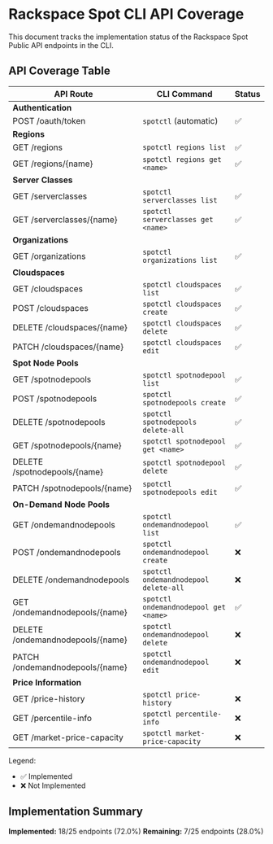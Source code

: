 # Rackspace Spot CLI API Coverage

This document tracks the implementation status of the Rackspace Spot Public API endpoints in the CLI.

## API Coverage Table

| API Route                        | CLI Command                           | Status |
| -------------------------------- | ------------------------------------- | ------ |
| **Authentication**               |
| POST /oauth/token                | `spotctl` (automatic)                 | ✅     |
| **Regions**                      |
| GET /regions                     | `spotctl regions list`                | ✅     |
| GET /regions/{name}              | `spotctl regions get <name>`          | ✅     |
| **Server Classes**               |
| GET /serverclasses               | `spotctl serverclasses list`          | ✅     |
| GET /serverclasses/{name}        | `spotctl serverclasses get <name>`    | ✅     |
| **Organizations**                |
| GET /organizations               | `spotctl organizations list`          | ✅     |
| **Cloudspaces**                  |
| GET /cloudspaces                 | `spotctl cloudspaces list`            | ✅     |
| POST /cloudspaces                | `spotctl cloudspaces create`          | ✅     |
| DELETE /cloudspaces/{name}       | `spotctl cloudspaces delete`          | ✅     |
| PATCH /cloudspaces/{name}        | `spotctl cloudspaces edit`            | ✅     |
| **Spot Node Pools**              |
| GET /spotnodepools               | `spotctl spotnodepool list`           | ✅     |
| POST /spotnodepools              | `spotctl spotnodepools create`        | ✅     |
| DELETE /spotnodepools            | `spotctl spotnodepools delete-all`    | ✅     |
| GET /spotnodepools/{name}        | `spotctl spotnodepool get <name>`     | ✅     |
| DELETE /spotnodepools/{name}     | `spotctl spotnodepool delete`         | ✅     |
| PATCH /spotnodepools/{name}      | `spotctl spotnodepools edit`          | ✅     |
| **On-Demand Node Pools**         |
| GET /ondemandnodepools           | `spotctl ondemandnodepool list`       | ✅     |
| POST /ondemandnodepools          | `spotctl ondemandnodepool create`     | ❌     |
| DELETE /ondemandnodepools        | `spotctl ondemandnodepool delete-all` | ❌     |
| GET /ondemandnodepools/{name}    | `spotctl ondemandnodepool get <name>` | ✅     |
| DELETE /ondemandnodepools/{name} | `spotctl ondemandnodepool delete`     | ❌     |
| PATCH /ondemandnodepools/{name}  | `spotctl ondemandnodepool edit`       | ❌     |
| **Price Information**            |
| GET /price-history               | `spotctl price-history`               | ❌     |
| GET /percentile-info             | `spotctl percentile-info`             | ❌     |
| GET /market-price-capacity       | `spotctl market-price-capacity`       | ❌     |

Legend:

- ✅ Implemented
- ❌ Not Implemented

## Implementation Summary

**Implemented:** 18/25 endpoints (72.0%)
**Remaining:** 7/25 endpoints (28.0%)

